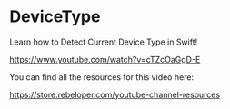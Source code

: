 # DeviceType

Learn how to Detect Current Device Type in Swift!

https://www.youtube.com/watch?v=cTZcOaGgD-E

You can find all the resources for this video here:

https://store.rebeloper.com/youtube-channel-resources
